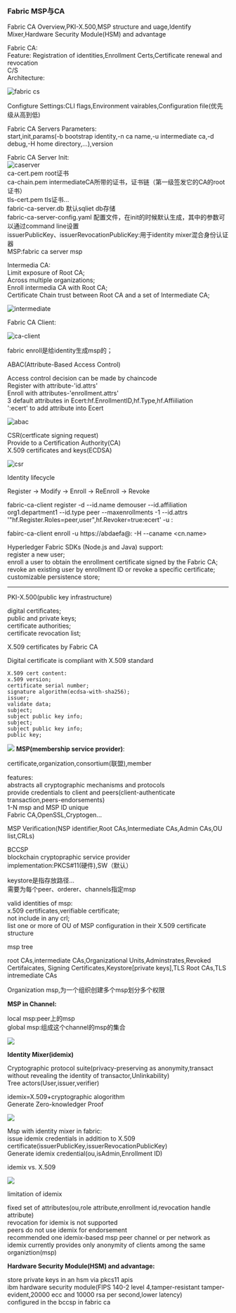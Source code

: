 ### Fabric MSP与CA  

Fabric CA Overview,PKI-X.500,MSP structure and uage,Identify Mixer,Hardware Security Module(HSM) and advantage  



Fabric CA:   
Feature: Registration of identities,Enrollment Certs,Certificate renewal and revocation   
C/S  
Architecture:  

![fabric cs](../../images/20190924-fabric-ca-cs.png)

Configture Settings:CLI flags,Environment vairables,Configuration file(优先级从高到低)

Fabric CA Servers Parameters:   
start,init,params(-b bootstrap identity,-n ca name,-u intermediate ca,-d debug,-H home directory,...),version  

Fabric CA Server Init:  
![caserver](../../images/20190924-fabric-caserver.png)  
ca-cert.pem root证书  
ca-chain.pem intermediateCA所带的证书，证书链（第一级签发它的CA的root证书）   
tls-cert.pem tls证书...   
fabric-ca-server.db 默认sqliet db存储  
fabric-ca-server-config.yaml 配置文件，在init的时候默认生成，其中的参数可以通过command line设置   
issuerPublicKey、issuerRevocationPublicKey:用于identity mixer混合身份认证器      
MSP:fabric ca server msp  

Intermedia CA:  
Limit exposure of Root CA;   
Across multiple organizations;  
Enroll intermedia CA with Root CA;  
Certificate Chain trust between Root CA and a set of Intermediate CA;   

![intermediate](../../images/20190924-fabric-intermediate-ca.png)

Fabric CA Client:   

![ca-client](../../images/20190924-fabric-ca-client.png)

fabric enroll是给identity生成msp的；  

ABAC(Attribute-Based Access Control)  

Access control decision can be made by chaincode  
Register with attribute-'id.attrs'  
Enroll with attributes-'enrollment.attrs'  
3 default attributes in Ecert:hf.EnrollmentID,hf.Type,hf.Affiiliation  
':ecert' to add attribute into Ecert  

![abac](../../images/20190924-fabric-abac.png)   


CSR(certficate signing request)   
Provide to a Certification Authority(CA)   
X.509 certificates and keys(ECDSA)   

![csr](../../images/20190924-fabric-csr.png)

Identity lifecycle  

Register -> Modify -> Enroll -> ReEnroll -> Revoke  



fabric-ca-client register -d --id.name demouser --id.affiliation org1.department1 --id.type peer --maxenrollments -1 --id.attrs '"hf.Register.Roles=peer,user",hf.Revoker=true:ecert' -u <fabric-ca-server>:<port>  

fabirc-ca-client enroll -u https://abdaefa@<fabric-ca-server>:<port> -H <msp directory>  --caname <cn.name>   

Hyperledger Fabric SDKs (Node.js and Java) support:  
register a new user;  
enroll a user to obtain the enrollment certificate signed by the Fabric CA;   
revoke an existing user by enrollment ID or revoke a specific certificate;  
customizable persistence store;  


---

PKI-X.500(public key infrastructure)   

digital certificates;   
public and private keys;  
certificate authorities;  
certificate revocation list;   

X.509 certificates by Fabric CA  

Digital certificate is compliant with X.509 standard  

    X.509 cert content:  
    x.509 version;  
    certificate serial number;  
    signature algorithm(ecdsa-with-sha256);  
    issuer;   
    validate data;   
    subject;    
    subject public key info;  
    subject;  
    subject public key info;  
    public key;   


![](../../images/20190924-fabric-ca.png)
**MSP(membership service provider)**:  

certificate,organization,consortium(联盟),member   

features:  
abstracts all cryptographic mechanisms and protocols  
provide credentials to client and peers(client-authenticate transaction,peers-endorsements)  
1-N msp and MSP ID unique  
Fabric CA,OpenSSL,Cryptogen...   

MSP Verification(NSP identifier,Root CAs,Intermediate CAs,Admin CAs,OU list,CRLs)  



BCCSP  
blockchain cryptopraphic service provider  
implementation:PKCS#11(硬件),SW（默认）   

keystore是指存放路径...  
需要为每个peer、orderer、channels指定msp

valid identities of msp:  
x.509 certificates,verifiable certificate;  
not include in any crl;  
list one or more of OU of MSP configuration in their X.509 certificate structure  

msp tree  

root CAs,intermediate CAs,Organizational Units,Adminstrates,Revoked Certifaicates, Signing Certificates,Keystore[private keys],TLS Root CAs,TLS intremediate CAs  

Organization msp,为一个组织创建多个msp划分多个权限   

**MSP in Channel:**   

local msp:peer上的msp  
global msp:组成这个channel的msp的集合

![](../../images/20190924-fabric-msp.png)  



**Identity Mixer(idemix)**  

Cryptographic protocol suite(privacy-preserving as anonymity,transact without revealing the identity of transactor,Unlinkability)  
Tree actors(User,issuer,verifier)  

idemix=X.509+cryptographic alogorithm   
Generate Zero-knowledger Proof  

![](../../images/20190924-fabric-mixer.png)  



Msp with identity mixer in fabric:  
issue idemix credentials in addition to X.509 certificate(issuerPublicKey,issuerRevocationPublicKey)  
Generate idemix credential(ou,isAdmin,Enrollment ID)  

idemix vs. X.509  

![](../../images/20190924-fabric-mixer-vs-x509.png)

limitation of idemix  

fixed set of attributes(ou,role attribute,enrollment id,revocation handle attribute)  
revocation for idemix is not supported  
peers do not use idemix for endorsement  
recommended one idemix-based msp peer channel or per network as idemix currently provides only anonymity of clients among the same organiztion(msp)  

**Hardware Security Module(HSM) and advantage:**  

store private keys in an hsm via pkcs11 apis   
ibm hardware security module(FIPS 140-2 level 4,tamper-resistant tamper-evident,20000 ecc and 10000 rsa per second,lower latency)  
configured in the bccsp in fabric ca  



